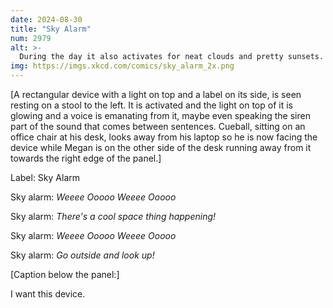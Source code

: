 ```yaml
---
date: 2024-08-30
title: "Sky Alarm"
num: 2979
alt: >-
  During the day it also activates for neat clouds and pretty sunsets.
img: https://imgs.xkcd.com/comics/sky_alarm_2x.png
---
```

[A rectangular device with a light on top and a label on its side, is seen resting on a stool to the left. It is activated and the light on top of it is glowing and a voice is emanating from it, maybe even speaking the siren part of the sound that comes between sentences. Cueball, sitting on an office chair at his desk, looks away from his laptop so he is now facing the device while Megan is on the other side of the desk running away from it towards the right edge of the panel.]

Label: Sky Alarm

Sky alarm: *Weeee Ooooo Weeee Ooooo*

Sky alarm: *There's a cool space thing happening!*

Sky alarm: *Weeee Ooooo Weeee Ooooo*

Sky alarm: *Go outside and look up!*

[Caption below the panel:]

I want this device.